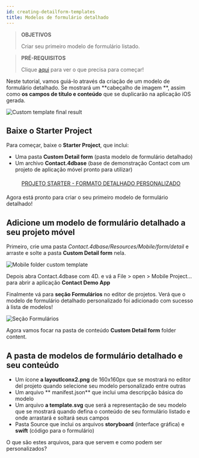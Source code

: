 ```yaml
---
id: creating-detailform-templates
title: Modelos de formulário detalhado
---
```


> **OBJETIVOS**
> 
> Criar seu primeiro modelo de formulário listado.


> **PRÉ-REQUISITOS**
> 
> Clique [aqui](prerequisites.html) para ver o que precisa para começar!


Neste tutorial, vamos guiá-lo através da criação de um modelo de formulário detalhado. Se mostrará um **cabeçalho de imagem **, assim como **os campos de título e conteúdo** que se duplicarão na aplicação iOS gerada.

![Custom template final result](assets/en/custom-detailform/custom-template-final-result.png)

## Baixe o Starter Project

Para começar, baixe o **Starter Project**, que inclui:

* Uma pasta **Custom Detail form** (pasta modelo de formulário detalhado)
* Um archivo **Contact.4dbase** (base de demonstração Contact com um projeto de aplicação móvel pronto para utilizar)

<div markdown="1" style="text-align: center; margin-top: 20px; margin-bottom: 20px">
<a class="button"
href="https://github.com/4d-for-ios/tutorial-CustomDetailFormStarter/archive/67c9c2f4672083e999a4a592a069d7ca45b3351e.zip">PROJETO STARTER - FORMATO DETALHADO PERSONALIZADO</a>
</div>

Agora está pronto para criar o seu primeiro modelo de formulário detalhado!

## Adicione um modelo de formulário detalhado a seu projeto móvel

Primeiro, crie uma pasta *Contact.4dbase/Resources/Mobile/form/detail* e arraste e solte a pasta **Custom Detail form** nela.

![Mobile folder custom template](assets/en/custom-detailform/mobile-folder-custom-template.png)

Depois abra Contact.4dbase com 4D. e vá a File > open > Mobile Project... para abrir a aplicação **Contact Demo App**

Finalmente vá para **seção Formulários** no editor de projetos. Verá que o modelo de formulário detalhado personalizado foi adicionado com sucesso à lista de modelos!

![Seção Formulários](assets/en/custom-detailform/custom-detailform-template.png)

Agora vamos focar na pasta de conteúdo **Custom Detail form** folder content.

## A pasta de modelos de formulário detalhado e seu conteúdo

* Um ícone **a layoutIconx2.png** de 160x160px que se mostrará no editor del projeto quando selecione seu modelo personalizado entre outras
* Um arquivo ** manifest.json** que inclui uma descripção básica do modelo
* Um arquivo **a template.svg** que será a representação de seu modelo que se mostrará quando defina o conteúdo de seu formulário listado e onde arrastará e soltará seus campos
* Pasta Source que inclui os arquivos **storyboard** (interface gráfica) e **swift** (código para o formulário)

O que são estes arquivos, para que servem e como podem ser personalizados?